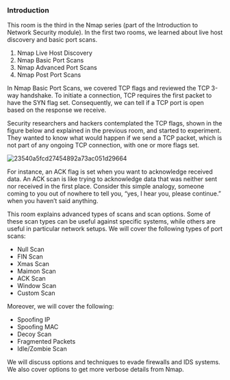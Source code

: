 ### Introduction

This room is the third in the Nmap series (part of the Introduction to Network Security module). In the first two rooms, we learned about live host discovery and basic port scans.

1. Nmap Live Host Discovery
2. Nmap Basic Port Scans
3. Nmap Advanced Port Scans
4. Nmap Post Port Scans

In Nmap Basic Port Scans, we covered TCP flags and reviewed the TCP 3-way handshake. To initiate a connection, TCP requires the first packet to have the SYN flag set. Consequently, we can tell if a TCP port is open based on the response we receive.

Security researchers and hackers contemplated the TCP flags, shown in the figure below and explained in the previous room, and started to experiment. They wanted to know what would happen if we send a TCP packet, which is not part of any ongoing TCP connection, with one or more flags set.

![23540a5fcd27454892a73ac051d29664](https://github.com/Taukir1515/Nmap/assets/65533124/efa04c1e-4b35-4ff5-a617-4de37d7b4d42)



For instance, an ACK flag is set when you want to acknowledge received data. An ACK scan is like trying to acknowledge data that was neither sent nor received in the first place. Consider this simple analogy, someone coming to you out of nowhere to tell you, “yes, I hear you, please continue.” when you haven’t said anything.

This room explains advanced types of scans and scan options. Some of these scan types can be useful against specific systems, while others are useful in particular network setups. We will cover the following types of port scans:
- Null Scan
- FIN Scan
- Xmas Scan
- Maimon Scan
- ACK Scan
- Window Scan
- Custom Scan

Moreover, we will cover the following:

- Spoofing IP
- Spoofing MAC
- Decoy Scan
- Fragmented Packets
- Idle/Zombie Scan

We will discuss options and techniques to evade firewalls and IDS systems. We also cover options to get more verbose details from Nmap.
